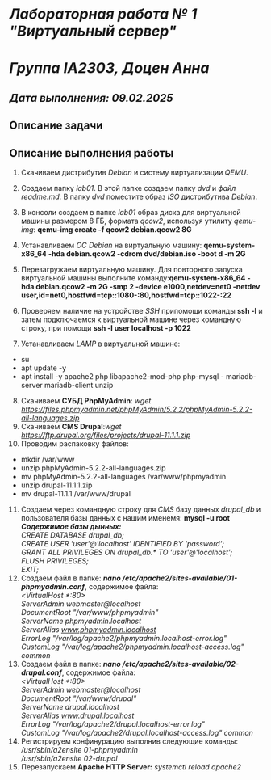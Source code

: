 
# ***Лабораторная работа № 1 "Виртуальный сервер"***
# *Группа IA2303, Доцен Анна*
## *Дата выполнения: 09.02.2025*
## Описание задачи

## Описание выполнения работы
1. Скачиваем дистрибутив *Debian* и систему виртуализации *QEMU*.
2. Создаем папку *lab01*. В этой папке создаем папкy *dvd* и *файл readme.md*. В папку *dvd* поместите образ *ISO* дистрибутива *Debian*.
3. В консоли создаем в папке *lab01* образ диска для виртуальной машины размером 8 ГБ, формата *qcow2*, используя утилиту *qemu-img*: **qemu-img create -f qcow2 debian.qcow2 8G**
4. Устанавливаем *ОС Debian* на виртуальную машину: **qemu-system-x86_64 -hda debian.qcow2 -cdrom dvd/debian.iso -boot d -m 2G**
5. Перезагружаем виртуальную машину. Для повторного запуска виртуальной машины выполните команду:**qemu-system-x86_64 -hda debian.qcow2 -m 2G -smp 2 -device e1000,netdev=net0 -netdev user,id=net0,hostfwd=tcp::1080-:80,hostfwd=tcp::1022-:22**
6. Проверяем наличие на устройстве *SSH* припомощи команды **ssh -l** и затем подключаемся к виртуальной машине через командную строку, при помощи **ssh -l user localhost -p 1022**
 
7. Устанавливаем *LAMP* в виртуальной машине: 
- su
- apt update -y
- apt install -y apache2 php libapache2-mod-php php-mysql - mariadb-server mariadb-client unzip
8. Скачиваем **СУБД PhpMyAdmin**: *wget https://files.phpmyadmin.net/phpMyAdmin/5.2.2/phpMyAdmin-5.2.2-all-languages.zip*
9. Скачиваем **CMS Drupal**:*wget https://ftp.drupal.org/files/projects/drupal-11.1.1.zip*
10. Проводим распаковку файлов: 
- mkdir /var/www
- unzip phpMyAdmin-5.2.2-all-languages.zip
- mv phpMyAdmin-5.2.2-all-languages /var/www/phpmyadmin
- unzip drupal-11.1.1.zip
- mv drupal-11.1.1 /var/www/drupal
11. Создаем через командную строку для *CMS* базу данных *drupal_db* и пользователя базы данных с нашим именемя: **mysql -u root**
***Содержимое базы дынных:***  
_CREATE DATABASE drupal_db;  
CREATE USER 'user'@'localhost'  IDENTIFIED BY 'password';  
GRANT ALL PRIVILEGES ON drupal_db.* TO 'user'@'localhost';  
FLUSH PRIVILEGES;  
EXIT;_  
12. Создаем файл в папке: ***nano /etc/apache2/sites-available/01-phpmyadmin.conf***, содержимое файла:  
_<VirtualHost *:80>  
    ServerAdmin webmaster@localhost  
    DocumentRoot "/var/www/phpmyadmin"  
    ServerName phpmyadmin.localhost  
    ServerAlias www.phpmyadmin.localhost  
    ErrorLog "/var/log/apache2/phpmyadmin.localhost-error.log"  
    CustomLog "/var/log/apache2/phpmyadmin.localhost-access.log"   common  
</VirtualHost>_  
13. Создаем файл в папке: ***nano /etc/apache2/sites-available/02-drupal.conf***, содержимое файла:  
_<VirtualHost *:80>  
    ServerAdmin webmaster@localhost  
    DocumentRoot "/var/www/drupal"  
    ServerName drupal.localhost  
    ServerAlias www.drupal.localhost  
    ErrorLog "/var/log/apache2/drupal.localhost-error.log"  
    CustomLog "/var/log/apache2/drupal.localhost-access.log" common  
</VirtualHost>_  
14. Регистрируем конфинурацию выполнив следующие команды:  
_/usr/sbin/a2ensite 01-phpmyadmin  
/usr/sbin/a2ensite 02-drupal_  
15. Перезапускаем **Apache HTTP Server:** *systemctl reload apache2*
